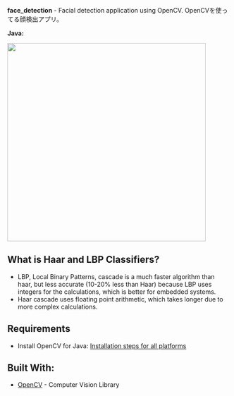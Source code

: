 **face_detection** - Facial detection application using OpenCV. OpenCVを使ってる顔検出アプリ。

**Java:**

<img src="https://github.com/oasysokubo/face_detection/blob/master/resources/img_readme/trump_gif.gif" width="450">


**What is Haar and LBP Classifiers?**
-------------------------------
- LBP, Local Binary Patterns, cascade is a much faster algorithm than haar, but less accurate (10-20% less than Haar) because
LBP uses integers for the calculations, which is better for embedded systems.
- Haar cascade uses floating point arithmetic, which takes longer due to more complex calculations.


**Requirements**
------------------
- Install OpenCV for Java: [Installation steps for all platforms](https://github.com/opencv-java/opencv-java-tutorials/blob/master/docs/source/01-installing-opencv-for-java.rst)

**Built With:**
---------------
- [OpenCV](https://opencv.org) - Computer Vision Library
